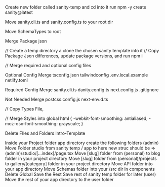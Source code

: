 Create new folder called sanity-temp and cd into it run npm -y create sanity@latest

Move sanity.cli.ts and sanity.config.ts to your root dir

Move SchemaTypes to root

Merge Package json


// Create a temp directory a clone the chosen sanity template into it
// Copy Package Json differences, update package versions, and run npm i

// Merge required and optional config files

Optional Config Merge
    tsconfig.json
    tailwindconfig
    .env.local.example
    netlify.toml

Required Config Merge
    sanity.cli.ts
    danity.config.ts
    next.config.js
    .gitignore

Not Needed Merge
    postcss.config.js
    next-env.d.ts


// Copy Types File, 

// Merge Styles into global
html {
  -webkit-font-smoothing: antialiased;
  -moz-osx-font-smoothing: grayscale;
}

Delete FIles and Folders
    Intro-Template

Inside your Project folder app directory create the following folders
    (admin)
       Move Folder studio from sanity temp / app to here
       new struc should be => (admin)/studio/[...index]/page.tsx
       Move [slug] folder from (personal) to blog folder in your project directory
       Move [slug] folder from (personal)/projects to gallery/[category] folder in your project directory
       Move API folder into your app directory
       Move Schemas folder into your /src dir
       In components
        Delete Global
        Save the Rest
       Save rest of sanity temp folder for later
    (user)
    Move the rest of your app directory to the user folder

